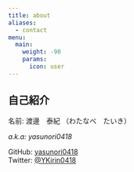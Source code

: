 ```yaml
---
title: about
aliases:
  - contact
menu:
  main:
    weight: -90
    params:
      icon: user
---
```


## 自己紹介

<!-- textlint-disable -->

名前: 渡邊　泰紀 （わたなべ　たいき）

*a.k.a: yasunori0418*

<!-- textlint-enable -->

GitHub: [yasunori0418](https://github.com/yasunori0418)  
Twitter: [@YKirin0418](https://x.com/ykirin0418)  
